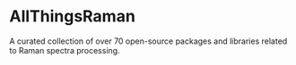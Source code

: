 # AllThingsRaman

A curated collection of over 70 open-source packages and libraries related to Raman spectra processing.
